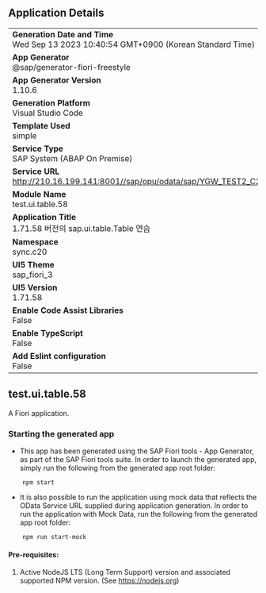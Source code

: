 ## Application Details
|               |
| ------------- |
|**Generation Date and Time**<br>Wed Sep 13 2023 10:40:54 GMT+0900 (Korean Standard Time)|
|**App Generator**<br>@sap/generator-fiori-freestyle|
|**App Generator Version**<br>1.10.6|
|**Generation Platform**<br>Visual Studio Code|
|**Template Used**<br>simple|
|**Service Type**<br>SAP System (ABAP On Premise)|
|**Service URL**<br>http://210.16.199.141:8001//sap/opu/odata/sap/YGW_TEST2_C20_SRV
|**Module Name**<br>test.ui.table.58|
|**Application Title**<br>1.71.58 버전의 sap.ui.table.Table 연습|
|**Namespace**<br>sync.c20|
|**UI5 Theme**<br>sap_fiori_3|
|**UI5 Version**<br>1.71.58|
|**Enable Code Assist Libraries**<br>False|
|**Enable TypeScript**<br>False|
|**Add Eslint configuration**<br>False|

## test.ui.table.58

A Fiori application.

### Starting the generated app

-   This app has been generated using the SAP Fiori tools - App Generator, as part of the SAP Fiori tools suite.  In order to launch the generated app, simply run the following from the generated app root folder:

```
    npm start
```

- It is also possible to run the application using mock data that reflects the OData Service URL supplied during application generation.  In order to run the application with Mock Data, run the following from the generated app root folder:

```
    npm run start-mock
```

#### Pre-requisites:

1. Active NodeJS LTS (Long Term Support) version and associated supported NPM version.  (See https://nodejs.org)


